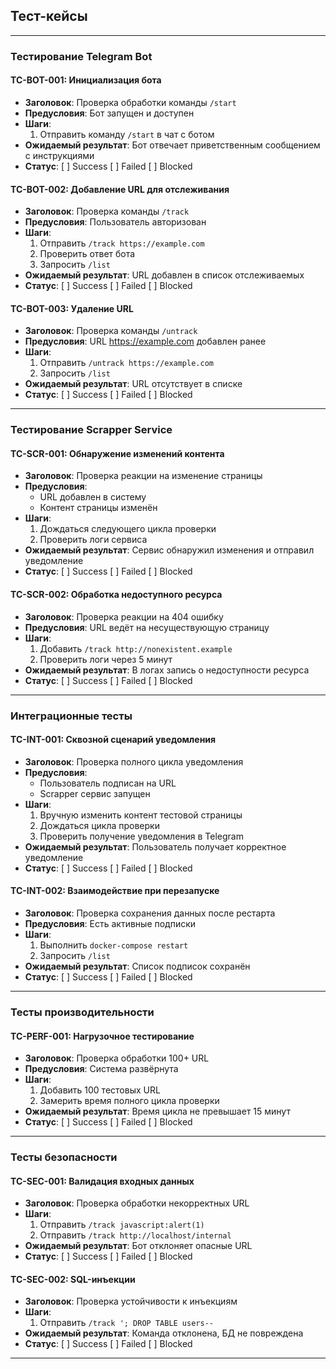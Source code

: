 ## Тест-кейсы

---
### Тестирование Telegram Bot

#### **TC-BOT-001: Инициализация бота**
- **Заголовок**: Проверка обработки команды `/start`
- **Предусловия**: Бот запущен и доступен
- **Шаги**:
  1. Отправить команду `/start` в чат с ботом
- **Ожидаемый результат**: Бот отвечает приветственным сообщением с инструкциями
- **Статус**: [ ] Success [ ] Failed [ ] Blocked

#### **TC-BOT-002: Добавление URL для отслеживания**
- **Заголовок**: Проверка команды `/track`
- **Предусловия**: Пользователь авторизован
- **Шаги**:
  1. Отправить `/track https://example.com`
  2. Проверить ответ бота
  3. Запросить `/list`
- **Ожидаемый результат**: URL добавлен в список отслеживаемых
- **Статус**: [ ] Success [ ] Failed [ ] Blocked

#### **TC-BOT-003: Удаление URL**
- **Заголовок**: Проверка команды `/untrack`
- **Предусловия**: URL https://example.com добавлен ранее
- **Шаги**:
  1. Отправить `/untrack https://example.com`
  2. Запросить `/list`
- **Ожидаемый результат**: URL отсутствует в списке
- **Статус**: [ ] Success [ ] Failed [ ] Blocked

---
### Тестирование Scrapper Service

#### **TC-SCR-001: Обнаружение изменений контента**
- **Заголовок**: Проверка реакции на изменение страницы
- **Предусловия**:
  - URL добавлен в систему
  - Контент страницы изменён
- **Шаги**:
  1. Дождаться следующего цикла проверки
  2. Проверить логи сервиса
- **Ожидаемый результат**: Сервис обнаружил изменения и отправил уведомление
- **Статус**: [ ] Success [ ] Failed [ ] Blocked

#### **TC-SCR-002: Обработка недоступного ресурса**
- **Заголовок**: Проверка реакции на 404 ошибку
- **Предусловия**: URL ведёт на несуществующую страницу
- **Шаги**:
  1. Добавить `/track http://nonexistent.example`
  2. Проверить логи через 5 минут
- **Ожидаемый результат**: В логах запись о недоступности ресурса
- **Статус**: [ ] Success [ ] Failed [ ] Blocked

---
### Интеграционные тесты

#### **TC-INT-001: Сквозной сценарий уведомления**
- **Заголовок**: Проверка полного цикла уведомления
- **Предусловия**:
  - Пользователь подписан на URL
  - Scrapper сервис запущен
- **Шаги**:
  1. Вручную изменить контент тестовой страницы
  2. Дождаться цикла проверки
  3. Проверить получение уведомления в Telegram
- **Ожидаемый результат**: Пользователь получает корректное уведомление
- **Статус**: [ ] Success [ ] Failed [ ] Blocked

#### **TC-INT-002: Взаимодействие при перезапуске**
- **Заголовок**: Проверка сохранения данных после рестарта
- **Предусловия**: Есть активные подписки
- **Шаги**:
  1. Выполнить `docker-compose restart`
  2. Запросить `/list`
- **Ожидаемый результат**: Список подписок сохранён
- **Статус**: [ ] Success [ ] Failed [ ] Blocked

---
### Тесты производительности

#### **TC-PERF-001: Нагрузочное тестирование**
- **Заголовок**: Проверка обработки 100+ URL
- **Предусловия**: Система развёрнута
- **Шаги**:
  1. Добавить 100 тестовых URL
  2. Замерить время полного цикла проверки
- **Ожидаемый результат**: Время цикла не превышает 15 минут
- **Статус**: [ ] Success [ ] Failed [ ] Blocked

---
### Тесты безопасности

#### **TC-SEC-001: Валидация входных данных**
- **Заголовок**: Проверка обработки некорректных URL
- **Шаги**:
  1. Отправить `/track javascript:alert(1)`
  2. Отправить `/track http://localhost/internal`
- **Ожидаемый результат**: Бот отклоняет опасные URL
- **Статус**: [ ] Success [ ] Failed [ ] Blocked

#### **TC-SEC-002: SQL-инъекции**
- **Заголовок**: Проверка устойчивости к инъекциям
- **Шаги**:
  1. Отправить `/track '; DROP TABLE users--`
- **Ожидаемый результат**: Команда отклонена, БД не повреждена
- **Статус**: [ ] Success [ ] Failed [ ] Blocked
---
